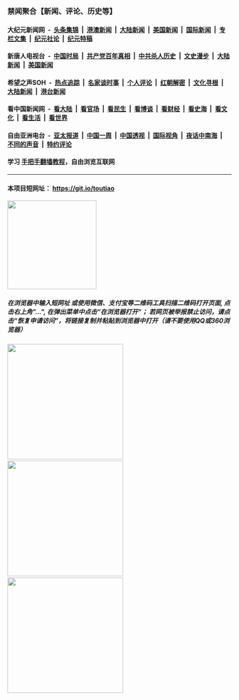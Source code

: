 ### 禁闻聚合【新闻、评论、历史等】

#### 大纪元新闻网 &nbsp;-&nbsp; [头条集锦](indexes/E头条集锦.md?t=02050722) &nbsp;|&nbsp; [港澳新闻](indexes/E港澳新闻.md?t=02050722)  &nbsp;|&nbsp; [大陆新闻](indexes/E大陆新闻.md?t=02050722) &nbsp;|&nbsp; [美国新闻](indexes/E美国新闻.md?t=02050722) &nbsp;|&nbsp; [国际新闻](indexes/E国际新闻.md?t=02050722) &nbsp;|&nbsp; [专栏文集](indexes/E专栏文集.md?t=02050722) &nbsp;|&nbsp; [纪元社论](indexes/E纪元社论.md?t=02050722) &nbsp;|&nbsp; [纪元特稿](indexes/E纪元特稿.md?t=02050722) 

#### 新唐人电视台 &nbsp;-&nbsp; [中国时局](indexes/N中国时局.md?t=02050722) &nbsp;|&nbsp; [共产党百年真相](indexes/N共产党百年真相.md?t=02050722) &nbsp;|&nbsp; [中共杀人历史](indexes/N中共杀人历史.md?t=02050722) &nbsp;|&nbsp; [文史漫步](indexes/N文史漫步.md?t=02050722) &nbsp;|&nbsp; [大陆新闻](indexes/N大陆新闻.md?t=02050722) &nbsp;|&nbsp; [美国新闻](indexes/N美国新闻.md?t=02050722)

#### 希望之声SOH &nbsp;-&nbsp; [热点追踪](indexes/H热点追踪.md?t=02050722) &nbsp;|&nbsp; [名家谈时事](indexes/H名家谈时事.md?t=02050722) &nbsp;|&nbsp; [个人评论](indexes/H个人评论.md?t=02050722)  &nbsp;|&nbsp; [红朝解密](indexes/H红朝解密.md?t=02050722) &nbsp;|&nbsp; [文化寻根](indexes/H文化寻根.md?t=02050722) &nbsp;|&nbsp; [大陆新闻](indexes/H大陆新闻.md?t=02050722) &nbsp;|&nbsp; [港台新闻](indexes/H港台新闻.md?t=02050722)

#### 看中国新闻网 &nbsp;-&nbsp; [看大陆](indexes/S看大陆.md?t=02050722) &nbsp;|&nbsp; [看官场](indexes/S看官场.md?t=02050722) &nbsp;|&nbsp; [看民生](indexes/S看民生.md?t=02050722)  &nbsp;|&nbsp; [看博谈](indexes/S看博谈.md?t=02050722) &nbsp;|&nbsp; [看财经](indexes/S看财经.md?t=02050722) &nbsp;|&nbsp; [看史海](indexes/S看史海.md?t=02050722) &nbsp;|&nbsp; [看文化](indexes/S看文化.md?t=02050722) &nbsp;|&nbsp; [看生活](indexes/S看生活.md?t=02050722) &nbsp;|&nbsp; [看世界](indexes/S看世界.md?t=02050722)

#### 自由亚洲电台 &nbsp;-&nbsp; [亚太报道](indexes/R亚太报道.md?t=02050722) &nbsp;|&nbsp; [中国一周](indexes/R中国一周.md?t=02050722) &nbsp;|&nbsp; [中国透视](indexes/R中国透视.md?t=02050722)  &nbsp;|&nbsp; [国际视角](indexes/R国际视角.md?t=02050722) &nbsp;|&nbsp; [夜话中南海](indexes/R夜话中南海.md?t=02050722) &nbsp;|&nbsp; [不同的声音](indexes/R不同的声音.md?t=02050722) &nbsp;|&nbsp; [特约评论](indexes/R特约评论.md?t=02050722)

#### 学习 [手把手翻墙教程](https://github.com/gfw-breaker/guides/wiki)，自由浏览互联网

----

#### 本项目短网址： https://git.io/toutiao
<img src="https://raw.githubusercontent.com/gfw-breaker/banned-news/master/scripts/img/qr.png" width="200px"/>  

##### 在浏览器中输入短网址 或使用微信、支付宝等二维码工具扫描二维码打开页面, 点击右上角"...", 在弹出菜单中点击“在浏览器打开”； 若网页被举报禁止访问，请点击“恢复申请访问”，将链接复制并粘贴到浏览器中打开（请不要使用QQ或360浏览器）

<img src="https://raw.githubusercontent.com/gfw-breaker/banned-news/master/scripts/img/1.png" width="260px"/> &nbsp; <img src="https://raw.githubusercontent.com/gfw-breaker/banned-news/master/scripts/img/2.png" width="260px"/> &nbsp; <img src="https://raw.githubusercontent.com/gfw-breaker/banned-news/master/scripts/img/3.png" width="260px"/>
